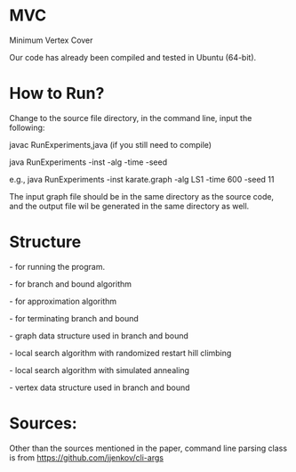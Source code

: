 # MVC
Minimum Vertex Cover

Our code has already been compiled and tested in Ubuntu (64-bit).

# How to Run?
Change to the source file directory, in the command line, input the following:

javac RunExperiments,java (if you still need to compile)

java RunExperiments -inst <filename> -alg <algorithm> -time <cutoff time in seconds> -seed <random seed>
  
e.g., java RunExperiments -inst karate.graph -alg LS1 -time 600 -seed 11

The input graph file should be in the same directory as the source code, and the output file wil be generated in the same directory as well.

# Structure
<RunExperiments> - for running the program.
  
<Algorithm> - for branch and bound algorithm
  
<Approx> - for approximation algorithm
  
<finishTask> - for terminating branch and bound
  
<Graph> - graph data structure used in branch and bound
  
<HillClimbing> - local search algorithm with randomized restart hill climbing
  
<LS2> - local search algorithm with simulated annealing

<Vertex> - vertex data structure used in branch and bound

# Sources:
Other than the sources mentioned in the paper, command line parsing class is from https://github.com/jjenkov/cli-args

